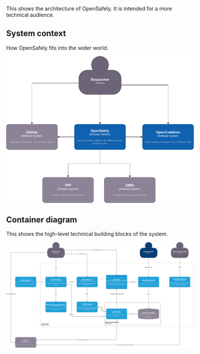 
This shows the architecture of OpenSafely. It is intended for a more technical audience.

## System context

How OpenSafely fits into the wider world.

![A system context diagram of the OpenSAFELY platform.](./images/c4-system-context.png)

## Container diagram

This shows the high-level technical building blocks of the system.

[![A container-level diagram of the OpenSAFELY platform.](./images/c4-container.png)](./images/c4-container.png)
